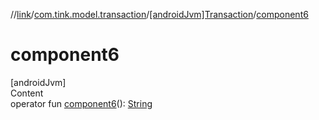 //[link](../../index.md)/[com.tink.model.transaction](../index.md)/[[androidJvm]Transaction](index.md)/[component6](component6.md)



# component6  
[androidJvm]  
Content  
operator fun [component6](component6.md)(): [String](https://kotlinlang.org/api/latest/jvm/stdlib/kotlin/-string/index.html)  



